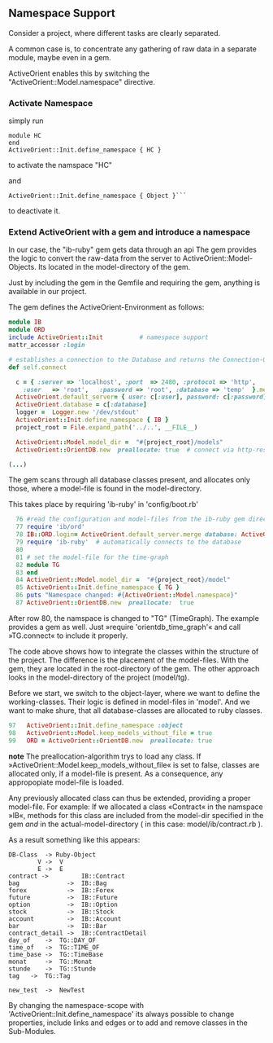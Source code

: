 ## Namespace Support

Consider a project, where different tasks are clearly separated. 

A common case is, to concentrate any gathering of raw data in a separate module, maybe even in a gem.

ActiveOrient enables this by switching the "ActiveOrient::Model.namespace" directive.

### Activate Namespace

simply run
```
module HC
end
ActiveOrient::Init.define_namespace { HC }
```
to activate the namspace "HC" 

and 
```
ActiveOrient::Init.define_namespace { Object }```
```
to deactivate it.

### Extend ActiveOrient with a gem and introduce a namespace

In our case, the "ib-ruby" gem gets data through an api 
The gem provides the logic to convert the raw-data from the server to ActiveOrient::Model-Objects.
Its located in the model-directory of the gem.

Just by including the gem in the Gemfile and requiring the gem, anything is available in our project.

The gem defines the ActiveOrient-Environment as follows:
```ruby
module IB                                
module ORD                             
include ActiveOrient::Init          # namespace support
mattr_accessor :login 

# establishes a connection to the Database and returns the Connection-Object (an ActiveOrient::OrientDB.         …instance)
def self.connect                  

  c = { :server => 'localhost', :port  => 2480,	:protocol => 'http',       
	:user   => 'root',   :password => 'root', :database => 'temp'  }.merge login.presence || {}
  ActiveOrient.default_server= { user: c[:user], password: c[:password] , server: c[:server], port: c[:port]  }
  ActiveOrient.database = c[:database]
  logger =  Logger.new '/dev/stdout'
  ActiveOrient::Init.define_namespace { IB } 
  project_root = File.expand_path('../..', __FILE__)

  ActiveOrient::Model.model_dir =  "#{project_root}/models"
  ActiveOrient::OrientDB.new  preallocate: true  # connect via http-rest

(...)
  ```
The gem scans through all database classes present, and allocates only those, where a model-file
is found in the model-directory. 

This takes place by requiring 'ib-ruby' in 'config/boot.rb'

```ruby
  76 #read the configuration and model-files from the ib-ruby gem directotry
  77 require 'ib/ord'
  78 IB::ORD.login= ActiveOrient.default_server.merge database: ActiveOrient.database
  79 require 'ib-ruby'  # automatically connects to the database
  80 
  81 # set the model-file for the time-graph
  82 module TG
  83 end
  84 ActiveOrient::Model.model_dir =  "#{project_root}/model"
  85 ActiveOrient::Init.define_namespace { TG }
  86 puts "Namespace changed: #{ActiveOrient::Model.namespace}"
  87 ActiveOrient::OrientDB.new  preallocate:  true

```

After row 80, the namspace is changed to "TG" (TimeGraph).  The example provides a gem as well. Just 
»require 'orientdb_time_graph'« and call »TG.connect« to include it properly.

The code above shows how to integrate the classes within the structure of the project. The difference is the placement
of the model-files. With the gem, they are located in the root-directory of the gem. The other approach looks in the model-directory of the project (model/tg).

Before we start, we  switch to the object-layer, where we want to define the working-classes. Their 
logic is defined in model-files in 'model'. And we want to make shure, that all database-classes are allocated
to ruby classes. 

```ruby
97   ActiveOrient::Init.define_namespace :object
98   ActiveOrient::Model.keep_models_without_file = true
99   ORD = ActiveOrient::OrientDB.new  preallocate: true
```

**note** The preallocation-algorithm trys to load any class. If »ActiveOrient::Model.keep_models_without_file«
is set to false, classes are allocated only, if a model-file is present. As a consequence, any appropopiate
model-file is loaded. 

Any  previously allocated class can thus be extended, providing a proper model-file. For example: If we 
allocated a class «Contract« in the namspace »IB«, methods for this class are included from the model-dir specified in the gem *and* in the actual-model-directory ( in this case: model/ib/contract.rb ). 


As a result something like this appears:

```
DB-Class  -> Ruby-Object
		V ->  V
		E ->  E
contract ->  		IB::Contract
bag				->  IB::Bag
forex			->  IB::Forex
future			->  IB::Future
option			->  IB::Option
stock			->  IB::Stock
account			->  IB::Account
bar				->  IB::Bar
contract_detail ->  IB::ContractDetail
day_of	  ->  TG::DAY_OF
time_of	  ->  TG::TIME_OF
time_base ->  TG::TimeBase
monat	  ->  TG::Monat
stunde	  ->  TG::Stunde
tag	  ->  TG::Tag

new_test  ->  NewTest

```

By changing the namespace-scope with  'ActiveOrient::Init.define_namespace'  its always possible to 
change properties, include links and edges or to add  and remove classes in the Sub-Modules.

